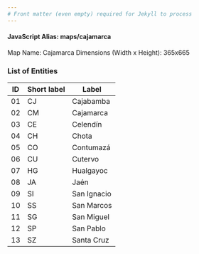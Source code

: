 ```yaml
---
# Front matter (even empty) required for Jekyll to process
---
```


#### JavaScript Alias: maps/cajamarca

Map Name: Cajamarca
Dimensions (Width x Height): 365x665


### List of Entities

ID | Short label | Label
---|---|---|
01| CJ | Cajabamba
02| CM | Cajamarca
03| CE | Celendín
04| CH | Chota
05| CO | Contumazá
06| CU | Cutervo
07| HG | Hualgayoc
08| JA | Jaén
09| SI | San Ignacio
10| SS | San Marcos
11| SG | San Miguel
12| SP | San Pablo
13| SZ | Santa Cruz
